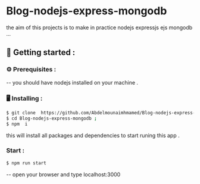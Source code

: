# Blog-nodejs-express-mongodb
the aim of this projects is to make in practice nodejs expressjs ejs mongodb ...

## 🏁 Getting started :
### ⚙️ Prerequisites : 
-- you should have nodejs installed on your machine . <br>

### 🖥️ Installing : 

```bash
$ git clone  https://github.com/Abdelmounaimhmamed/Blog-nodejs-express-mongodb.git
$ cd Blog-nodejs-express-mongodb ;
$ npm  i 
```

this will install all packages and dependencies to start runing this app . <br> 

### Start : 


```bash
$ npm run start 
```

-- open your browser and type localhost:3000




